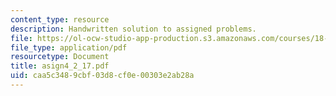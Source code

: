```yaml
---
content_type: resource
description: Handwritten solution to assigned problems.
file: https://ol-ocw-studio-app-production.s3.amazonaws.com/courses/18-996a-simplicity-theory-spring-2004/caa5c3489cbf03d8cf0e00303e2ab28a_asign4_2_17.pdf
file_type: application/pdf
resourcetype: Document
title: asign4_2_17.pdf
uid: caa5c348-9cbf-03d8-cf0e-00303e2ab28a
---
```

